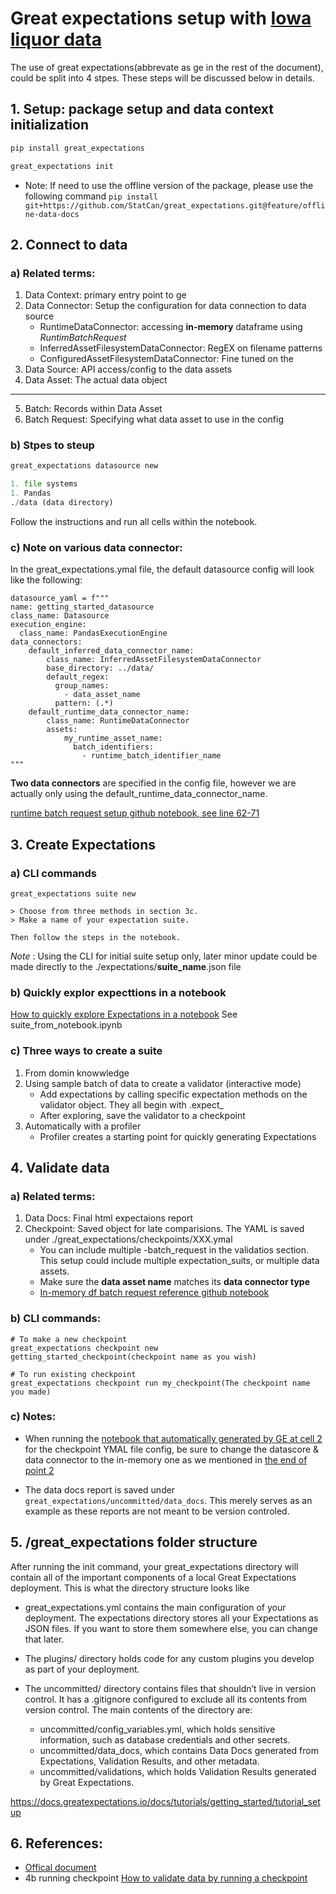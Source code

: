 # Great expectations setup with [Iowa liquor data](https://data.iowa.gov/Sales-Distribution/Iowa-Liquor-Sales/m3tr-qhgy)


The use of great expectations(abbrevate as ge in the rest of the document), could be split into 4 stpes. These steps will be discussed below in details.

## 1. Setup: package setup and data context initialization
``` python 
pip install great_expectations

great_expectations init
```

* Note: If need to use the offline version of the package, please use the following command 
``` pip install git+https://github.com/StatCan/great_expectations.git@feature/offline-data-docs ```

## 2. Connect to data

### a) Related terms: 
1. Data Context: primary entry point to ge
2. Data Connector: Setup the configuration for data connection to data source 
    * RuntimeDataConnector: accessing **in-memory** dataframe using *RuntimBatchRequest*
    * InferredAssetFilesystemDataConnector: RegEX on filename patterns
    * ConfiguredAssetFilesystemDataConnector: Fine tuned on the 
3. Data Source: API access/config to the data assets 
4. Data Asset: The actual data object
------- 
5. Batch: Records within Data Asset
6. Batch Request: Specifying what data asset to use in the config

### b) Stpes to steup 
```python
great_expectations datasource new

1. file systems 
1. Pandas 
./data (data directory)
```
Follow the instructions and run all cells within the notebook. 

### c) Note on various data connector: 
In the great_expectations.ymal file, the default datasource config will look like the following: 
```
datasource_yaml = f"""
name: getting_started_datasource
class_name: Datasource
execution_engine:
  class_name: PandasExecutionEngine
data_connectors:
    default_inferred_data_connector_name:
        class_name: InferredAssetFilesystemDataConnector
        base_directory: ../data/
        default_regex:
          group_names:
            - data_asset_name
          pattern: (.*)
    default_runtime_data_connector_name:
        class_name: RuntimeDataConnector
        assets:
            my_runtime_asset_name:
              batch_identifiers:
                - runtime_batch_identifier_name
"""
```

**Two data connectors** are specified in the config file, however we are actually only using the default_runtime_data_connector_name.<br>

[runtime batch request setup github notebook, see line 62-71](https://github.com/great-expectations/great_expectations/blob/develop/tests/integration/docusaurus/connecting_to_your_data/how_to_create_a_batch_of_data_from_an_in_memory_pandas_dataframe.py)


## 3. Create Expectations 
### a) CLI commands
```
great_expectations suite new

> Choose from three methods in section 3c. 
> Make a name of your expectation suite. 

Then follow the steps in the notebook. 
```
*Note* : Using the CLI for initial suite setup only, later minor update could be made directly to the ./expectations/__suite_name__.json file
### b) Quickly explor expecttions in a notebook
[How to quickly explore Expectations in a notebook](https://docs.greatexpectations.io/docs/guides/miscellaneous/how_to_quickly_explore_expectations_in_a_notebook#5-save-your-expectation-suite)
See suite_from_notebook.ipynb 

### c) Three ways to create a suite
1. From domin knowwledge 
2. Using sample batch of data to create a validator (interactive mode)
   * Add expectations by calling specific expectation methods on the validator object. They all begin with .expect_
   * After exploring, save the validator to a checkpoint
3. Automatically with a profiler
    * Profiler creates a starting point for quickly generating Expectations

## 4. Validate data

### a) Related terms: 
1. Data Docs: Final html expectaions report 
2. Checkpoint: Saved object for late comparisions. The YAML is saved under ./great_expectations/checkpoints/XXX.ymal
    * You can include multiple -batch_request in the validatios section. This setup could include multiple expectation_suits, or multiple data assets. 
    * Make sure the **data asset name** matches its **data connector type**
    * [In-memory df batch request reference github notebook](https://github.com/great-expectations/great_expectations/blob/develop/tests/integration/docusaurus/validation/checkpoints/how_to_pass_an_in_memory_dataframe_to_a_checkpoint.py)
### b) CLI commands:
```
# To make a new checkpoint
great_expectations checkpoint new getting_started_checkpoint(checkpoint name as you wish)

# To run existing checkpoint
great_expectations checkpoint run my_checkpoint(The checkpoint name you made)
```

### c) Notes: 
  * When running the [notebook that automatically generated by GE at cell 2](https://github.com/yussaaa/great_expectatisons_runtime_demo/blob/main/great_expectations/uncommitted/edit_checkpoint_demo_checkpoint.ipynb) for the checkpoint YMAL file config, be sure to change the datascore & data connector to the in-memory one as we mentioned in [the end of point 2](https://github.com/yussaaa/great_expectatisons_runtime_demo#c-note-on-various-data-connector)

  * The data docs report is saved under ```great_expectations/uncommitted/data_docs```. This merely serves as an example as these reports are not meant to be version controled.

## 5. /great_expectations folder structure

After running the init command, your great_expectations directory will contain all of the important components of a local Great Expectations deployment. This is what the directory structure looks like

* great_expectations.yml contains the main configuration of your deployment.
The expectations directory stores all your Expectations as JSON files. If you want to store them somewhere else, you can change that later.

* The plugins/ directory holds code for any custom plugins you develop as part of your deployment.
* The uncommitted/ directory contains files that shouldn’t live in version control. It has a .gitignore configured to exclude all its contents from version control. 
  The main contents of the directory are:
  - uncommitted/config_variables.yml, which holds sensitive information, such as database credentials and other secrets.
  - uncommitted/data_docs, which contains Data Docs generated from Expectations, Validation Results, and other metadata.
  - uncommitted/validations, which holds Validation Results generated by Great Expectations.

https://docs.greatexpectations.io/docs/tutorials/getting_started/tutorial_setup

## 6. References: 
* [Offical document](https://docs.greatexpectations.io/docs/tutorials/getting_started/tutorial_overview)
* 4b running checkpoint [How to validate data by running a checkpoint](https://docs.greatexpectations.io/docs/guides/validation/how_to_validate_data_by_running_a_checkpoint)

